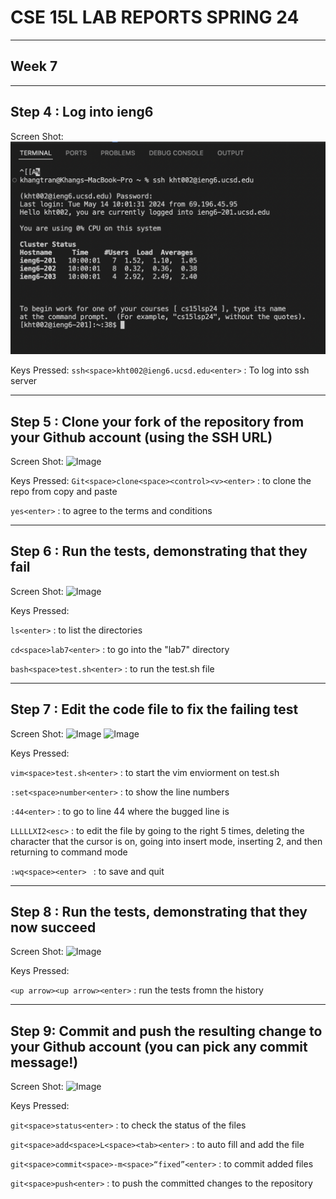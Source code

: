 # CSE 15L LAB REPORTS SPRING 24

---
## Week 7
---
 
## Step 4 : Log into ieng6

Screen Shot:
![Image](https://raw.githubusercontent.com/VolumeZer0/cse15L-lab-reports-fa24/main/4.png)

Keys Pressed:
```ssh<space>kht002@ieng6.ucsd.edu<enter>``` : To log into ssh server

---

## Step 5 : Clone your fork of the repository from your Github account (using the SSH URL)

Screen Shot:
![Image](https://raw.githubusercontent.com/VolumeZer0/cse15L-lab-reports-fa24/main/5.png)

Keys Pressed:
```Git<space>clone<space><control><v><enter>``` : to clone the repo from copy and paste

```yes<enter>``` : to agree to the terms and conditions

---

## Step 6 : Run the tests, demonstrating that they fail

Screen Shot:
![Image](https://github.com/VolumeZer0/cse15L-lab-reports-fa24/blob/main/6.png?raw=true)

Keys Pressed:

```ls<enter>``` : to list the directories

```cd<space>lab7<enter>``` : to go into the "lab7" directory

```bash<space>test.sh<enter>``` : to run the test.sh file

---

## Step 7 : Edit the code file to fix the failing test

Screen Shot:
![Image](https://github.com/VolumeZer0/cse15L-lab-reports-fa24/blob/main/7.png?raw=true)
![Image](https://github.com/VolumeZer0/cse15L-lab-reports-fa24/blob/main/7.1.png?raw=true)

Keys Pressed:

```vim<space>test.sh<enter>``` : to start the vim enviorment on test.sh

```:set<space>number<enter>``` : to show the line numbers

```:44<enter>``` : to go to line 44 where the bugged line is

```LLLLLXI2<esc>``` : to edit the file by going to the right 5 times, deleting the character that the cursor is on, going into insert mode, inserting 2, and then returning to command mode

```:wq<space><enter> ``` : to save and quit

---

## Step 8 : Run the tests, demonstrating that they now succeed

Screen Shot:
![Image](https://github.com/VolumeZer0/cse15L-lab-reports-fa24/blob/main/8.png?raw=true)

Keys Pressed:

```<up arrow><up arrow><enter>``` :  run the tests fromn the history

---

## Step 9: Commit and push the resulting change to your Github account (you can pick any commit message!)

Screen Shot:
![Image](https://github.com/VolumeZer0/cse15L-lab-reports-fa24/blob/main/9.png?raw=true)

Keys Pressed:

```git<space>status<enter>``` : to check the status of the files

```git<space>add<space>L<space><tab><enter>``` : to auto fill and add the file

```git<space>commit<space>-m<space>“fixed”<enter>``` : to commit added files

```git<space>push<enter>``` : to push the committed changes to the repository




